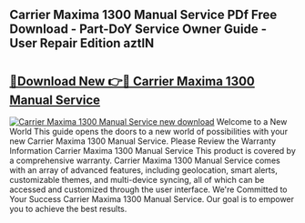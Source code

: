 ## Carrier Maxima 1300 Manual Service PDf Free Download - Part-DoY Service Owner Guide - User Repair Edition aztlN

# <h2><a href="http://bc53737.oget.top/?id=Carrier+Maxima+1300+Manual+Service">🔗Download New 👉🔴 Carrier Maxima 1300 Manual Service</a></h2>

[![Carrier Maxima 1300 Manual Service new download](https://i.imgur.com/5g1atiW.png)](http://bc53737.oget.top/?id=Carrier+Maxima+1300+Manual+Service)
Welcome to a New World This guide opens the doors to a new world of possibilities with your new Carrier Maxima 1300 Manual Service. Please Review the Warranty Information Carrier Maxima 1300 Manual Service This product is covered by a comprehensive warranty. Carrier Maxima 1300 Manual Service comes with an array of advanced features, including geolocation, smart alerts, customizable themes, and multi-device syncing, all of which can be accessed and customized through the user interface. We're Committed to Your Success Carrier Maxima 1300 Manual Service. Our goal is to empower you to achieve the best results.

